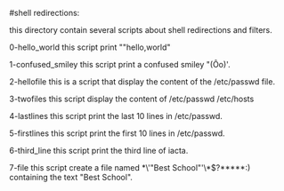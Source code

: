 #shell redirections:

this directory contain  several scripts about shell redirections and filters.

0-hello_world this script print ""hello,world"

1-confused_smiley this script print a confused smiley "(Ôo)'.

2-hellofile this is a script that display the content of the /etc/passwd file.

3-twofiles this script display the content of  /etc/passwd /etc/hosts

4-lastlines this script print the last 10 lines in /etc/passwd.

5-firstlines this script print the first 10 lines in /etc/passwd.

6-third_line this script print the third line of iacta.

7-file this script  create a file named \*\\'"Best School"\'\\*$\?\*\*\*\*\*:) containing the text "Best School".
